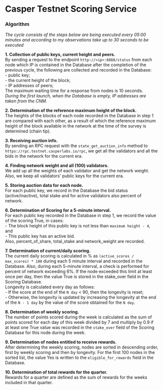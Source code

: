 # Casper Testnet Scoring Service

### Algorithm

_The cycle consists of the steps below are being executed every 05:00 minutes and according to my observations 
take up to 30 seconds to be executed_

**1. Collection of public keys, current height and peers.**  
    By sending a request to the endpoint `http://<ip>:8888/status` from each node which IP is contained in the Database 
    after the completion of the previous cycle, the following are collected and recorded in the Database:  
        - public key;  
        - the current height of the block;  
        - IP addresses of peers;  
    The maximum waiting time for a response from nodes is 10 seconds.  
    _During the first launch, when the Database is empty, IP addresses are taken from the CNM._

**2. Determination of the reference maximum height of the block.**  
    The heights of the blocks of each node recorded in the Database in step 1 are compared with each other, as a result 
    of which the reference maximum height of the block available 
    in the network at the time of the survey is determined (chain tip).

**3. Receiving auction info.**  
    By sending an RPC request with the `state_get_auction_info` method to `https://rpc.testnet.casperlabs.io/rpc`, we get 
    all the validators and all the bids in the network for the current era.

**4. Finding network weight and all (100) validators.**  
    We add up all the weights of each validator and get the network weight. 
    Also, we keep all validators' public keys for the current era.

**5. Storing auction data for each node.**  
    For each public key, we record in the Database the bid status (active/inactive), total stake and for 
    active validators also percent of network.

**6. Determination of Scoring for a 5-minute interval.**  
    For each public key recorded in the Database in step 1, we record the value of the scoring True, in cases:  
        - The block height of this public key is not less than `maximum height - 4`, and  
        - This public key has an active bid.  
    Also, percent_of_share, total_stake and network_weight are recorded.

**7. Determination of current/daily scoring.**  
    The current daily scoring is calculated in % as `(active_scores / max_scores) * 100` during each 
    5 minute interval and recorded in the Database. Also, during each 5-minute interval, a check is performed 
    for percent of network exceeding 6%. If the node exceeded this limit at least once per day, 
    then the value True is stored in the stake_over field in the Scoring Database.  
    Longevity is calculated every day as follows:  
        - If the score at the end of the `N day` < 90, then the longevity is reset;  
        - Otherwise, the longevity is updated by increasing the longevity at the end of the `N - 1 day` by the value 
        of the score obtained for the `N day`.

**8. Determination of weekly scoring.**  
    The number of points scored during the week is calculated as the sum of points scored for each day of this week divided by 7 
    and multiply by 0.9 if at least one True value was recorded in the `stake_over` field of the Scoring Database 
    for this node during the week.

**9. Determination of nodes entitled to receive rewards.**  
    After determining the weekly scoring, nodes are sorted in descending order, first by weekly scoring and 
    then by longevity. For the first 100 nodes in the sorted list, the value Yes is written to the `eligible_for_rewards` field in the Database.

**10. Determination of total rewards for the quarter.**  
    Rewards for a quarter are defined as the sum of rewards for the weeks included in that quarter.
